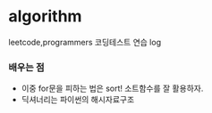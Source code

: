 # algorithm
  leetcode,programmers 코딩테스트 연습 log
    
### 배우는 점
  + 이중 for문을 피하는 법은 sort! 소트함수를 잘 활용하자.
  + 딕셔너리는 파이썬의 해시자료구조
